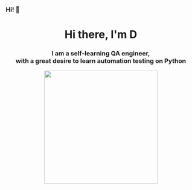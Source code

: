 ### Hi! 👋

<h1 align="center">Hi there, I'm D </a> 
<h3 align="center">I am a self-learning QA engineer,<br>with a great desire to learn automation testing on Python</h3>

<div id="header" align="center">
  <img src="https://media.giphy.com/media/l0HlNaQ6gWfllcjDO/giphy.gif" width="300"/>
</div>


<!--
**Amid-Kirdum/Amid-Kirdum** is a ✨ _special_ ✨ repository because its `README.md` (this file) appears on your GitHub profile.

Here are some ideas to get you started:

- 🔭 I’m currently working on ITX company
- 🌱 I’m currently learning Python
- 👯 I’m looking to collaborate on ...
- 🤔 I’m looking for help with ...
- 💬 Ask me about ...
- 📫 How to reach me: ...
- 😄 Pronouns: ...
- ⚡ Fun fact: ...
-->
